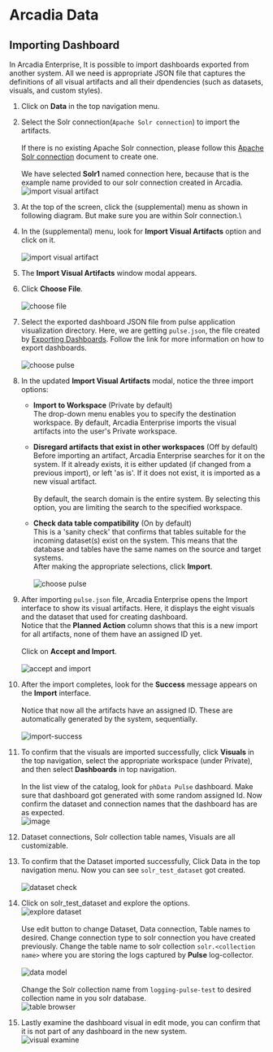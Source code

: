 # Arcadia Data

## Importing Dashboard

In Arcadia Enterprise, It is possible to import dashboards exported from another system. 
All we need is appropriate JSON file that captures the definitions of all visual artifacts and all their dpendencies (such as datasets, visuals, and custom styles).

1. Click on **Data** in the top navigation menu.
2. Select the Solr connection(`Apache Solr connection`) to import the artifacts.\
\
If there is no existing Apache Solr connection, please follow this [Apache Solr connection](http://documentation.arcadiadata.com/4.3.0.0/#pages/topics/conn-solr.html) document to create one.\
\
We have selected **Solr1** named connection here, because that is the example name provided to our solr connection created in Arcadia.\
![import visual artifact](images/import-visual-artifact.png)
3. At the top of the screen, click the  (supplemental) menu as shown in following diagram. But make sure you are within Solr connection.\

4. In the  (supplemental) menu, look for **Import Visual Artifacts** option and click on it.\
\
![import visual artifact](images/import-vis-artifacts.png)

5. The **Import Visual Artifacts** window modal appears.
6. Click **Choose File**.\
\
![choose file](images/choose-file.png)

7. Select the exported dashboard JSON file from pulse application visualization directory. Here, we are getting `pulse.json`, the file created by [Exporting Dashboards](http://documentation.arcadiadata.com/4.3.0.0/pages/topics/export-dash.html#export-dash). Follow the link for more information on how to export dashboards.\
\
![choose pulse](images/choose-pulse.png)

8. In the updated **Import Visual Artifacts** modal, notice the three import options:

    * **Import to Workspace** (Private by default)\
    The drop-down menu enables you to specify the destination workspace. By default, Arcadia Enterprise imports the visual artifacts into the user's Private workspace.

    * **Disregard artifacts that exist in other workspaces** (Off by default)\
    Before importing an artifact, Arcadia Enterprise searches for it on the system. If it already exists, it is either updated (if changed from a previous import), or left 'as is'. If it does not exist, it is imported as a new visual artifact.\
    \
    By default, the search domain is the entire system. By selecting this option, you are limiting the search to the specified workspace.

    * **Check data table compatibility** (On by default)\
    This is a 'sanity check' that confirms that tables suitable for the incoming dataset(s) exist on the system. This means that the database and tables have the same names on the source and target systems.\
   After making the appropriate selections, click **Import**.\
   \
   ![choose pulse](images/choose-pulse.png)
9. After importing `pulse.json` file, Arcadia Enterprise opens the Import interface to show its visual artifacts. Here, it displays the eight visuals and the dataset that used for creating dashboard.
\
Notice that the **Planned Action** column shows that this is a new import for all artifacts, none of them have an assigned ID yet.\
\
Click on **Accept and Import**.\
\
![accept and import](images/accept-import.png)
10. After the import completes, look for the **Success** message appears on the **Import** interface.\
\
Notice that now all the artifacts have an assigned ID. These are automatically generated by the system, sequentially.\
\
![import-success](images/import-success.png)

11. To confirm that the visuals are imported successfully, click **Visuals** in the top navigation, select the appropriate workspace (under Private), and then select **Dashboards** in top navigation.\
\
In the list view of the catalog, look for `phData Pulse` dashboard. Make sure that dashboard got generated with some random assigned Id. Now confirm the dataset and connection names that the dashboard has are as expected.
\
![image](images/check-import-success.png)

12. Dataset connections, Solr collection table names, Visuals are all customizable.
13. To confirm that the Dataset imported successfully, Click Data in the top navigation menu. Now you can see `solr_test_dataset` got created.\
\
![dataset check](images/import-visual-artifact.png)
14. Click on solr_test_dataset and explore the options.\
![explore dataset](images/explore-dataset.png)\
\
Use edit button to change Dataset, Data connection, Table names to desired. Change connection type to solr connection you have created previously. Change the table name to solr collection `solr.<collection name>` where you are storing the logs captured by **Pulse** log-collector.\
\
![data model](images/data_model.png)\
\
Change the Solr collection name from `logging-pulse-test` to desired collection name in you solr database.
\
![table browser](images/table_browser.png)
15. Lastly examine the dashboard visual in edit mode, you can confirm that it is not part of any dashboard in the new system.
\
![visual examine](images/examine-visuals.png)